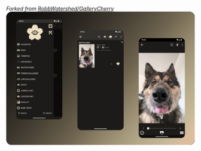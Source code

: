 *Forked from [RobbWatershed/GalleryCherry](https://github.com/RobbWatershed/GalleryCherry)*
![](https://github.com/h6rd/GalleryCherry-MaterialYou/blob/main/.assets/!welcome.png)
